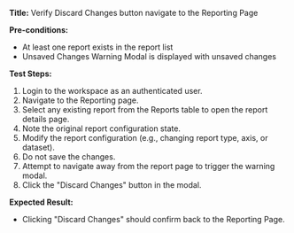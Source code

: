 **Title:** Verify Discard Changes button navigate to the Reporting Page

**Pre-conditions:**
* At least one report exists in the report list
* Unsaved Changes Warning Modal is displayed with unsaved changes

**Test Steps:**
1. Login to the workspace as an authenticated user.
2. Navigate to the Reporting page.
3. Select any existing report from the Reports table to open the report details page.
4. Note the original report configuration state.
5. Modify the report configuration (e.g., changing report type, axis, or dataset).
6. Do not save the changes.
7. Attempt to navigate away from the report page to trigger the warning modal.
8. Click the "Discard Changes" button in the modal.

**Expected Result:**
* Clicking "Discard Changes" should confirm back to the Reporting Page.
